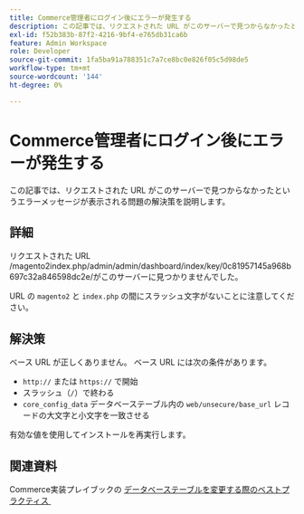 ```yaml
---
title: Commerce管理者にログイン後にエラーが発生する
description: この記事では、リクエストされた URL がこのサーバーで見つからなかったというエラーメッセージが表示される問題の解決策を説明します。
exl-id: f52b383b-87f2-4216-9bf4-e765db31ca6b
feature: Admin Workspace
role: Developer
source-git-commit: 1fa5ba91a788351c7a7ce8bc0e826f05c5d98de5
workflow-type: tm+mt
source-wordcount: '144'
ht-degree: 0%

---
```


# Commerce管理者にログイン後にエラーが発生する

この記事では、リクエストされた URL がこのサーバーで見つからなかったというエラーメッセージが表示される問題の解決策を説明します。

## 詳細

リクエストされた URL /magento2index.php/admin/admin/dashboard/index/key/0c81957145a968b697c32a846598dc2e/がこのサーバーに見つかりませんでした。

URL の `magento2` と `index.php` の間にスラッシュ文字がないことに注意してください。

## 解決策

ベース URL が正しくありません。 ベース URL には次の条件があります。

* `http://` または `https://` で開始
* スラッシュ（`/`）で終わる
* `core_config_data` データベーステーブル内の `web/unsecure/base_url` レコードの大文字と小文字を一致させる

有効な値を使用してインストールを再実行します。

## 関連資料

Commerce実装プレイブックの [&#x200B; データベーステーブルを変更する際のベストプラクティス &#x200B;](https://experienceleague.adobe.com/ja/docs/commerce-operations/implementation-playbook/best-practices/development/modifying-core-and-third-party-tables#why-adobe-recommends-avoiding-modifications)
